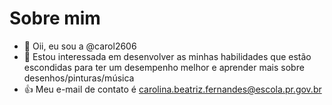 # Sobre mim
- 👋 Oii, eu sou a @carol2606
- 👀 Estou interessada em desenvolver as minhas habilidades que estão escondidas para ter um desempenho melhor e aprender mais sobre desenhos/pinturas/música
- :+1: Meu e-mail de contato é carolina.beatriz.fernandes@escola.pr.gov.br


